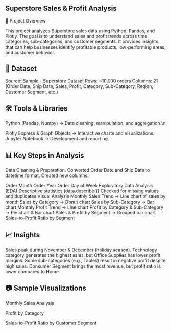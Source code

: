 ## Superstore Sales & Profit Analysis
📌 Project Overview

This project analyzes Superstore sales data using Python, Pandas, and Plotly.
The goal is to understand sales and profit trends across time, categories, sub-categories, and customer segments.
It provides insights that can help businesses identify profitable products, low-performing areas, and customer behavior.

## 📂 Dataset
Source: Sample - Superstore Dataset
Rows: ~10,000 orders
Columns: 21 (Order Date, Ship Date, Sales, Profit, Category, Sub-Category, Region, Customer Segment, etc.)


## 🛠️ Tools & Libraries
Python (Pandas, Numpy) → Data cleaning, manipulation, and aggregation.\n

Plotly Express & Graph Objects → Interactive charts and visualizations.
Jupyter Notebook → Development and reporting.


## 📊 Key Steps in Analysis

Data Cleaning & Preparation.
Converted Order Date and Ship Date to datetime format.
Created new columns:

Order Month
Order Year
Order Day of Week
Exploratory Data Analysis (EDA)
Descriptive statistics (data.describe())
Checked for missing values and duplicates
Visual Analysis
Monthly Sales Trend → Line chart of sales by month
Sales by Category → Donut chart
Sales by Sub-Category → Bar chart
Monthly Profit Trend → Line chart
Profit by Category & Sub-Category → Pie chart & Bar chart
Sales & Profit by Segment → Grouped bar chart
Sales-to-Profit Ratio by Segment

## 📈 Insights

Sales peak during November & December (holiday season).
Technology category generates the highest sales, but Office Supplies has lower profit margins.
Some sub-categories (e.g., Tables) result in negative profit despite high sales.
Consumer Segment brings the most revenue, but profit ratio is lower compared to Home




## 📷 Sample Visualizations

Monthly Sales Analysis

Profit by Category

Sales-to-Profit Ratio by Customer Segment
